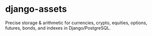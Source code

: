 # django-assets
Precise storage &amp; arithmetic for currencies, crypto, equities, options, futures, bonds, and indexes in Django/PostgreSQL.

